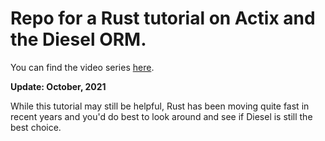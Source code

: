 # Repo for a Rust tutorial on Actix and the Diesel ORM. 

You can find the video series [here](https://www.youtube.com/playlist?list=PLBok0UdvO6519tl0LzER8w_J-0pcro7q9). 

**Update: October, 2021** 

While this tutorial may still be helpful, Rust has been moving quite fast in recent years and you'd do best to look around and see if Diesel is still the best choice.

